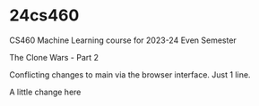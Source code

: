 # 24cs460
CS460 Machine Learning course for 2023-24 Even Semester

The Clone Wars - Part 2

Conflicting changes to main via the browser interface. Just 1 line. 


A little change here